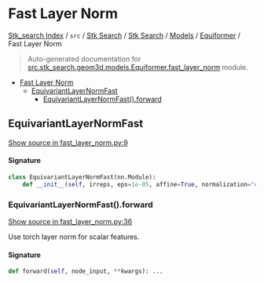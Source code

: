 # Fast Layer Norm

[Stk_search Index](../../../../../README.md#stk_search-index) / `src` / [Stk Search](../../../index.md#stk-search) / [Stk Search](../../../index.md#stk-search) / [Models](../index.md#models) / [Equiformer](./index.md#equiformer) / Fast Layer Norm

> Auto-generated documentation for [src.stk_search.geom3d.models.Equiformer.fast_layer_norm](https://github.com/mohammedazzouzi15/STK_search/blob/main/src/stk_search/geom3d/models/Equiformer/fast_layer_norm.py) module.

- [Fast Layer Norm](#fast-layer-norm)
  - [EquivariantLayerNormFast](#equivariantlayernormfast)
    - [EquivariantLayerNormFast().forward](#equivariantlayernormfast()forward)

## EquivariantLayerNormFast

[Show source in fast_layer_norm.py:9](https://github.com/mohammedazzouzi15/STK_search/blob/main/src/stk_search/geom3d/models/Equiformer/fast_layer_norm.py#L9)

#### Signature

```python
class EquivariantLayerNormFast(nn.Module):
    def __init__(self, irreps, eps=1e-05, affine=True, normalization="component"): ...
```

### EquivariantLayerNormFast().forward

[Show source in fast_layer_norm.py:36](https://github.com/mohammedazzouzi15/STK_search/blob/main/src/stk_search/geom3d/models/Equiformer/fast_layer_norm.py#L36)

Use torch layer norm for scalar features.

#### Signature

```python
def forward(self, node_input, **kwargs): ...
```